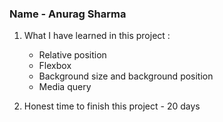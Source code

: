 ### Name - Anurag Sharma

1. What I have learned in this project :

    - Relative position
    - Flexbox
    - Background size and background position
    - Media query

2. Honest time to finish this project - 20 days